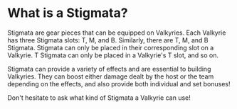 # What is a Stigmata?

Stigmata are gear pieces that can be equipped on Valkyries. Each Valkyrie has three Stigmata slots: T, M, and B. Similarly, there are T, M, and B Stigmata. Stigmata can only be placed in their corresponding slot on a Valkyrie. T Stigmata can only be placed in a Valkyrie's T slot, and so on.

Stigmata can provide a variety of effects and are essential to building Valkyries. They can boost either damage dealt by the host or the team depending on the effects, and also provide both individual and set bonuses!

Don't hesitate to ask what kind of Stigmata a Valkyrie can use!